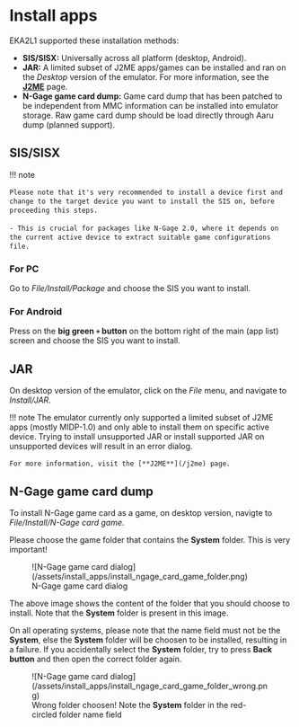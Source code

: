 # Install apps

EKA2L1 supported these installation methods:

- **SIS/SISX:** Universally across all platform (desktop, Android).
- **JAR:** A limited subset of J2ME apps/games can be installed and ran on the *Desktop* version of the emulator. For more information, see the [**J2ME**](/j2me) page.
- **N-Gage game card dump:** Game card dump that has been patched to be independent from MMC information can be installed into emulator storage. Raw game card dump should be load directly through Aaru dump (planned support).

## SIS/SISX

!!! note

	Please note that it's very recommended to install a device first and change to the target device you want to install the SIS on, before proceeding this steps.

	- This is crucial for packages like N-Gage 2.0, where it depends on the current active device to extract suitable game configurations file.

### For PC

Go to *File/Install/Package* and choose the SIS you want to install.

### For Android

Press on the **big green ``+`` button** on the bottom right of the main (app list) screen and choose the SIS you want to install.

## JAR

On desktop version of the emulator, click on the *File* menu, and navigate to *Install/JAR*.

!!! note
	The emulator currently only supported a limited subset of J2ME apps (mostly MIDP-1.0) and only able to install them on specific active device. Trying to install unsupported JAR or install supported JAR on unsupported devices will result in an error dialog.
	
	For more information, visit the [**J2ME**](/j2me) page.

## N-Gage game card dump

To install N-Gage game card as a game, on desktop version, navigte to *File/Install/N-Gage card game*.

Please choose the game folder that contains the **System** folder. This is very important!

<figure markdown>
  ![N-Gage game card dialog](/assets/install_apps/install_ngage_card_game_folder.png)
  <figcaption>N-Gage game card dialog</figcaption>
</figure>

The above image shows the content of the folder that you should choose to install. Note that the **System** folder is present in this image.

On all operating systems, please note that the name field must not be the **System**, else the **System** folder will be choosen to be installed, resulting in a failure. If you accidentally select the **System** folder, try to press **Back button** and then open the correct folder again.

<figure markdown>
  ![N-Gage game card dialog](/assets/install_apps/install_ngage_card_game_folder_wrong.png)
  <figcaption>Wrong folder choosen! Note the <b>System</b> folder in the red-circled folder name field</figcaption>
</figure>